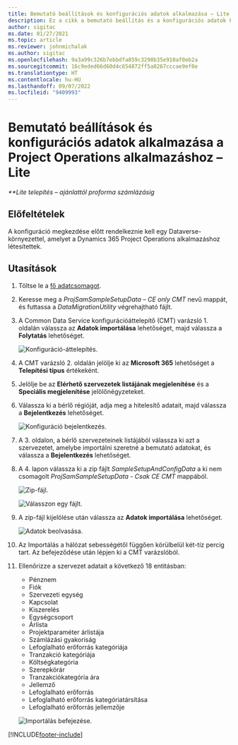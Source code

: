 ```yaml
---
title: Bemutató beállítások és konfigurációs adatok alkalmazása – Lite
description: Ez a cikk a bemutató beállítás és a konfigurációs adatok Project Operations rendszerben való alkalmazásáról tartalmaz tájékoztatást.
author: sigitac
ms.date: 01/27/2021
ms.topic: article
ms.reviewer: johnmichalak
ms.author: sigitac
ms.openlocfilehash: 9a3a99c326b7ebbdfa859c3298b35e910af0eb2a
ms.sourcegitcommit: 16c9eded66d60d4c654872ff5a0267cccae9ef0e
ms.translationtype: HT
ms.contentlocale: hu-HU
ms.lasthandoff: 09/07/2022
ms.locfileid: "9409993"
---
```

# <a name="apply-demo-setup-and-configuration-data-for-project-operations---lite"></a>Bemutató beállítások és konfigurációs adatok alkalmazása a Project Operations alkalmazáshoz – Lite 

_**Lite telepítés – ajánlattól proforma számlázásig_



## <a name="prerequisites"></a>Előfeltételek

A konfiguráció megkezdése előtt rendelkeznie kell egy Dataverse-környezettel, amelyet a Dynamics 365 Project Operations alkalmazáshoz létesítettek.


## <a name="instructions"></a>Utasítások

1. Töltse le a [fő adatcsomagot](https://download.microsoft.com/download/3/4/1/341bf279-a64f-4baa-af31-ce624859b518/ProjOpsSampleSetupData-%20CE%20only.zip). 
2. Keresse meg a *ProjSamSampleSetupData – CE only CMT* nevű mappát, és futtassa a *DataMigrationUtility* végrehajtható fájlt.
3. A Common Data Service konfigurációáttelepítő (CMT) varázsló 1. oldalán válassza az **Adatok importálása** lehetőséget, majd válassza a **Folytatás** lehetőséget.

    ![Konfiguráció-áttelepítés.](./media/1ConfigurationMigration.png)

4. A CMT varázsló 2. oldalán jelölje ki az **Microsoft 365** lehetőséget a **Telepítési típus** értékeként.
5. Jelölje be az **Elérhető szervezetek listájának megjelenítése** és a **Speciális megjelenítése** jelölőnégyzeteket.
6. Válassza ki a bérlő régióját, adja meg a hitelesítő adatait, majd válassza a **Bejelentkezés** lehetőséget.

   ![Konfiguráció bejelentkezés.](./media/2ConfigurationSignin.png)

7. A 3. oldalon, a bérlő szervezeteinek listájából válassza ki azt a szervezetet, amelybe importálni szeretné a bemutató adatokat, és válassza a **Bejelentkezés** lehetőséget.
8. A 4. lapon válassza ki a zip fájlt *SampleSetupAndConfigData* a ki nem csomagolt *ProjSamSampleSetupData - Csak CE CMT* mappából.

   ![Zip-fájl.](./media/3ZipFile.png)

   ![Válasszon egy fájlt.](./media/4SelectAFile.png)

9. A zip-fájl kijelölése után válassza az **Adatok importálása** lehetőséget.

   ![Adatok beolvasása.](./media/5ImportData.png)

10. Az Importálás a hálózat sebességétől függően körülbelül két-tíz percig tart. Az befejeződése után lépjen ki a CMT varázslóból. 
11. Ellenőrizze a szervezet adatait a következő 18 entitásban:

    -   Pénznem
    -   Fiók
    -   Szervezeti egység
    -   Kapcsolat
    -   Kiszerelés
    -   Egységcsoport
    -   Árlista
    -   Projektparaméter árlistája 
    -   Számlázási gyakoriság
    -   Lefoglalható erőforrás kategóriája
    -   Tranzakció kategóriája
    -   Költségkategória
    -   Szerepkörár
    -   Tranzakciókategória ára
    -   Jellemző
    -   Lefoglalható erőforrás
    -   Lefoglalható erőforrás kategóriatársítása
    -   Lefoglalható erőforrás jellemzője

    ![Importálás befejezése.](./media/6CompleteImport.png)


[!INCLUDE[footer-include](../includes/footer-banner.md)]

